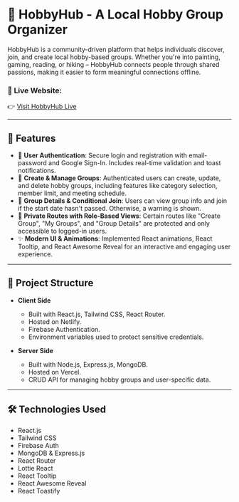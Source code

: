 # 🎨 HobbyHub - A Local Hobby Group Organizer

HobbyHub is a community-driven platform that helps individuals discover, join, and create local hobby-based groups. Whether you're into painting, gaming, reading, or hiking – HobbyHub connects people through shared passions, making it easier to form meaningful connections offline.

### 🔗 Live Website:
👉 [Visit HobbyHub Live](https://hobby-hub-ca344.web.app/)

---

## 🚀 Features

- 🔐 **User Authentication**: Secure login and registration with email-password and Google Sign-In. Includes real-time validation and toast notifications.
- 📌 **Create & Manage Groups**: Authenticated users can create, update, and delete hobby groups, including features like category selection, member limit, and meeting schedule.
- 📄 **Group Details & Conditional Join**: Users can view group info and join if the start date hasn't passed. Otherwise, a warning is shown.
- 🎯 **Private Routes with Role-Based Views**: Certain routes like "Create Group", "My Groups", and "Group Details" are protected and only accessible to logged-in users.
- ✨ **Modern UI & Animations**: Implemented React animations, React Tooltip, and React Awesome Reveal for an interactive and engaging user experience.

---

## 📁 Project Structure

- **Client Side**  
  - Built with React.js, Tailwind CSS, React Router.
  - Hosted on Netlify.
  - Firebase Authentication.
  - Environment variables used to protect sensitive credentials.
  
- **Server Side**  
  - Built with Node.js, Express.js, MongoDB.
  - Hosted on Vercel.
  - CRUD API for managing hobby groups and user-specific data.

---

## 🛠️ Technologies Used

- React.js
- Tailwind CSS
- Firebase Auth
- MongoDB & Express.js
- React Router
- Lottie React
- React Tooltip
- React Awesome Reveal
- React Toastify

